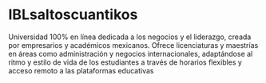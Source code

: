 # IBLsaltoscuantikos
Universidad 100% en línea dedicada a los negocios y el liderazgo, creada por empresarios y académicos mexicanos. Ofrece licenciaturas y maestrías en áreas como administración y negocios internacionales, adaptándose al ritmo y estilo de vida de los estudiantes a través de horarios flexibles y acceso remoto a las plataformas educativas
